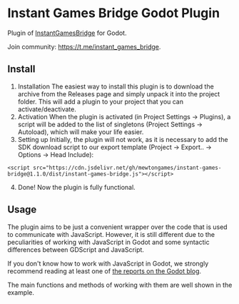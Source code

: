 # Instant Games Bridge Godot Plugin
Plugin of [InstantGamesBridge](https://github.com/instant-games-bridge/instant-games-bridge) for Godot.

Join community: https://t.me/instant_games_bridge.

## Install
1. Installation
The easiest way to install this plugin is to download the archive from the Releases page and simply unpack it into the project folder. This will add a plugin to your project that you can activate/deactivate.
2. Activation
When the plugin is activated (in Project Settings -> Plugins), a script will be added to the list of singletons (Project Settings -> Autoload), which will make your life easier.
3. Setting up
Initially, the plugin will not work, as it is necessary to add the SDK download script to our export template (Project -> Export.. -> Options -> Head Include):
```
<script src="https://cdn.jsdelivr.net/gh/mewtongames/instant-games-bridge@1.1.0/dist/instant-games-bridge.js"></script>
```
4. Done!
Now the plugin is fully functional.

## Usage
The plugin aims to be just a convenient wrapper over the code that is used to communicate with JavaScript. However, it is still different due to the peculiarities of working with JavaScript in Godot and some syntactic differences between GDScript and JavaScript.

If you don't know how to work with JavaScript in Godot, we strongly recommend reading at least one of [the reports on the Godot blog](https://godotengine.org/article/godot-web-progress-report-9).

The main functions and methods of working with them are well shown in the example.
